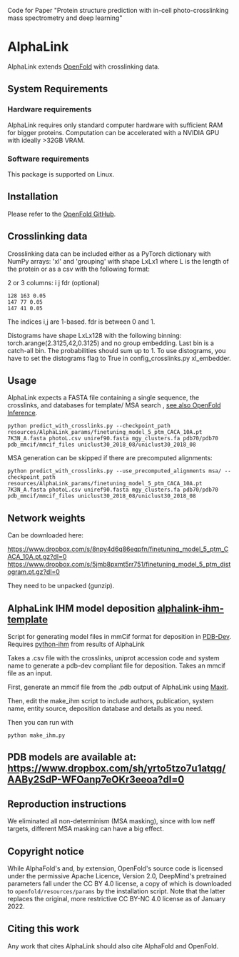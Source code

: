 Code for Paper "Protein structure prediction with in-cell photo-crosslinking mass spectrometry and deep learning"

# AlphaLink

AlphaLink extends [OpenFold](https://github.com/aqlaboratory/openfold) with crosslinking data.


## System Requirements

### Hardware requirements
AlphaLink requires only standard computer hardware with sufficient RAM for bigger proteins. Computation can be accelerated with a NVIDIA GPU with ideally >32GB VRAM.

### Software requirements

This package is supported on Linux.

## Installation

Please refer to the [OpenFold GitHub](https://github.com/aqlaboratory/openfold).

## Crosslinking data

Crosslinking data can be included either as a PyTorch dictionary with NumPy arrays: 'xl' and 'grouping' with shape LxLx1 where L is the length of the protein or as a csv with the following format:

2 or 3 columns: i j fdr (optional)

```
128 163 0.05
147 77 0.05
147 41 0.05
```

The indices i,j are 1-based. fdr is between 0 and 1.

Distograms have shape LxLx128 with the following binning: torch.arange(2.3125,42,0.3125) and no group embedding. Last bin is a catch-all bin. The probabilities should sum up to 1. To use distograms, you have to set the distograms flag to True in config_crosslinks.py xl_embedder.

## Usage

AlphaLink expects a FASTA file containing a single sequence, the crosslinks, and databases for template/ MSA search , [see also OpenFold Inference](https://github.com/aqlaboratory/openfold#inference).

```
python predict_with_crosslinks.py --checkpoint_path resources/AlphaLink_params/finetuning_model_5_ptm_CACA_10A.pt 7K3N_A.fasta photoL.csv uniref90.fasta mgy_clusters.fa pdb70/pdb70 pdb_mmcif/mmcif_files uniclust30_2018_08/uniclust30_2018_08
```

MSA generation can be skipped if there are precomputed alignments:

```
python predict_with_crosslinks.py --use_precomputed_alignments msa/ --checkpoint_path resources/AlphaLink_params/finetuning_model_5_ptm_CACA_10A.pt  7K3N_A.fasta photoL.csv uniref90.fasta mgy_clusters.fa pdb70/pdb70 pdb_mmcif/mmcif_files uniclust30_2018_08/uniclust30_2018_08
```

## Network weights

Can be downloaded here: 

https://www.dropbox.com/s/8npy4d6q86eqpfn/finetuning_model_5_ptm_CACA_10A.pt.gz?dl=0
https://www.dropbox.com/s/5jmb8pxmt5rr751/finetuning_model_5_ptm_distogram.pt.gz?dl=0

They need to be unpacked (gunzip).

## AlphaLink IHM model deposition [alphalink-ihm-template](https://github.com/grandrea/alphalink-ihm-template)

Script for generating model files in mmCif format for deposition in [PDB-Dev](https://pdb-dev.wwpdb.org/). Requires [python-ihm](https://github.com/ihmwg/python-ihm) from results of AlphaLink

Takes a .csv file with the crosslinks, uniprot accession code and system name to generate a pdb-dev compliant file for deposition. Takes an mmcif file as an input.

First, generate an mmcif file from the .pdb output of AlphaLink using [Maxit](https://sw-tools.rcsb.org/apps/MAXIT/index.html).

Then, edit the make_ihm script to include authors, publication, system name, entity source, deposition database and details as you need.

Then you can run with
```
python make_ihm.py
```

## PDB models are available at: https://www.dropbox.com/sh/yrto5tzo7u1atqg/AABy2SdP-WFOanp7eOKr3eeoa?dl=0

## Reproduction instructions

We eliminated all non-determinism (MSA masking), since with low neff targets, different MSA masking can have a big effect.

## Copyright notice

While AlphaFold's and, by extension, OpenFold's source code is licensed under
the permissive Apache Licence, Version 2.0, DeepMind's pretrained parameters 
fall under the CC BY 4.0 license, a copy of which is downloaded to 
`openfold/resources/params` by the installation script. Note that the latter
replaces the original, more restrictive CC BY-NC 4.0 license as of January 2022.


## Citing this work

Any work that cites AlphaLink should also cite AlphaFold and OpenFold.
